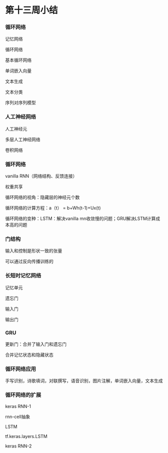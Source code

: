 # 第十三周小结

### 循环网络

记忆网络

循环网络

基本循环网络

单词嵌入向量

文本生成

文本分类

序列对序列模型

### 人工神经网络

人工神经元

多层人工神经网络

卷积网络

### 循环网络

vanilla RNN（网络结构、反馈连接）

权重共享

循环网络的视角：隐藏层的神经元个数

循环网络的计算方程：a（t） = b+Wh(t-1)+Ux(t)

循环网络的变种：LSTM：解决vanilla mn收敛慢的问题；GRU解决LSTM计算成本高的问题

### 门结构

输入和控制是形状一致的张量

可以通过反向传播训练的

### 长短时记忆网络

记忆单元

遗忘门

输入门

输出门

### GRU

更新门：合并了输入门和遗忘门

合并记忆状态和隐藏状态

### 循环网络应用

手写识别，诗歌填词，对联撰写，语音识别，图片注解，单词嵌入向量，文本生成

### 循环网络的扩展

keras RNN-1

rnn-cell抽象

LSTM

tf.keras.layers.LSTM

keras RNN-2


